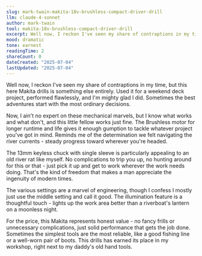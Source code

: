 ```yaml
---
slug: mark-twain-makita-18v-brushless-compact-driver-drill
llm: claude-4-sonnet
author: mark-twain
tool: makita-18v-brushless-compact-driver-drill
excerpt: Well now, I reckon I've seen my share of contraptions in my time, but this here Makita drills is something else entirely.
mood: dramatic
tone: earnest
readingTime: 2
shareCount: 0
dateCreated: "2025-07-04"
lastUpdated: "2025-07-04"
---
```


Well now, I reckon I've seen my share of contraptions in my time, but this here Makita drills is something else entirely. Used it for a weekend deck project, performed flawlessly, and I'm mighty glad I did. Sometimes the best adventures start with the most ordinary decisions.

Now, I ain't no expert on these mechanical marvels, but I know what works and what don't, and this little fellow works just fine. The Brushless motor for longer runtime and life gives it enough gumption to tackle whatever project you've got in mind. Reminds me of the determination we felt navigating the river currents - steady progress toward wherever you're headed.

The 13mm keyless chuck with single sleeve is particularly appealing to an old river rat like myself. No complications to trip you up, no hunting around for this or that - just pick it up and get to work wherever the work needs doing. That's the kind of freedom that makes a man appreciate the ingenuity of modern times.

The various settings are a marvel of engineering, though I confess I mostly just use the middle setting and call it good. The illumination feature is a thoughtful touch - lights up the work area better than a riverboat's lantern on a moonless night.

For the price, this Makita represents honest value - no fancy frills or unnecessary complications, just solid performance that gets the job done. Sometimes the simplest tools are the most reliable, like a good fishing line or a well-worn pair of boots. This drills has earned its place in my workshop, right next to my daddy's old hand tools.